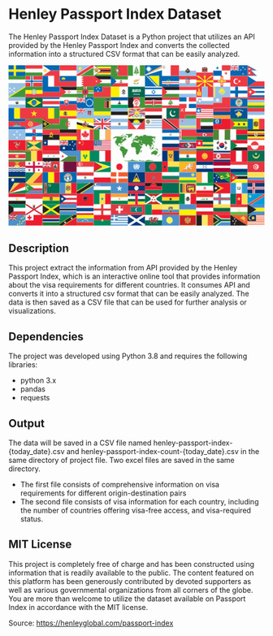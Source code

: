 
# Henley Passport Index Dataset
The Henley Passport Index Dataset is a Python project that utilizes an API provided by the Henley Passport Index and converts the collected information into a structured CSV format that can be easily analyzed.

![Passport](world-flags.png)

## Description

This project extract the information from API provided by the Henley Passport Index, which is an interactive online tool that provides information about the visa requirements for different countries. It consumes API and converts it into a structured csv format that can be easily analyzed. The data is then saved as a CSV file that can be used for further analysis or visualizations.

## Dependencies
The project was developed using Python 3.8 and requires the following libraries:

- python 3.x
- pandas
- requests

## Output
The data will be saved in a CSV file named henley-passport-index-{today_date}.csv and henley-passport-index-count-{today_date}.csv in the same directory of project file. Two excel files are saved in the same directory.

- The first file consists of comprehensive information on visa requirements for different origin-destination pairs
- The second file consists of visa information for each country, including the number of countries offering visa-free access, and visa-required status.


## MIT License

This project is completely free of charge and has been constructed using information that is readily available to the public. The content featured on this platform has been generously contributed by devoted supporters as well as various governmental organizations from all corners of the globe. You are more than welcome to utilize the dataset available on Passport Index in accordance with the MIT license.

Source: https://henleyglobal.com/passport-index
